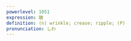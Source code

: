 ```yaml
---
powerlevel: 1051
expression: 皺
definition: (n) wrinkle; crease; ripple; (P)
pronunciation: しわ
---
```

